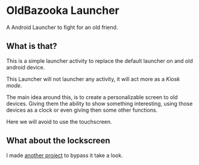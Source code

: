 # OldBazooka Launcher
A Android Launcher to fight for an old friend.

## What is that?
This is a simple launcher activity to replace the default launcher on and old android device.

This Launcher will not launcher any activity, it will act more as a *Kiosk mode*.

The main idea around this, is to create a personalizable screen to old devices.
Giving them the ability to show something interesting, using those devices as a clock or even giving then some other functions.

Here we will avoid to use the touchscreen.

## What about the lockscreen
I made [another project](https://github.com/brunodles/LockscreenBypass) to bypass it take a look.
